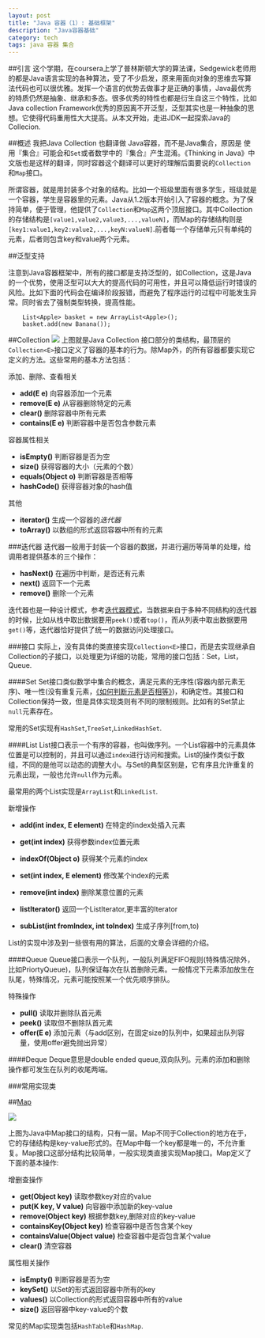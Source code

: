 ```yaml
---
layout: post
title: "Java 容器（1）: 基础框架"
description: "Java容器基础"
category: tech
tags: java 容器 集合
---
```

##引言
这个学期，在coursera上学了普林斯顿大学的算法课，Sedgewick老师用的都是Java语言实现的各种算法，受了不少启发，原来用面向对象的思维去写算法代码也可以很优雅。发挥一个语言的优势去做事才是正确的事情，Java最优秀的特质仍然是抽象、继承和多态。很多优秀的特性也都是衍生自这三个特性，比如Java collection Framework优秀的原因离不开泛型，泛型其实也是一种抽象的思想。它使得代码重用性大大提高。从本文开始，走进JDK一起探索Java的Collecion.

##概述
我把Java Collection 也翻译做 Java容器，而不是Java集合，原因是 使用『集合』可能会和`Set`或者数学中的『集合』产生混淆。《Thinking in Java》中文版也是这样的翻译，同时容器这个翻译可以更好的理解后面要说的`Collection`和`Map`接口。

所谓容器，就是用封装多个对象的结构。比如一个班级里面有很多学生，班级就是一个容器，学生是容器里的元素。Java从1.2版本开始引入了容器的概念。为了保持简单，便于管理，他提供了`Collection`和`Map`这两个顶层接口。其中Collection的存储结构是`[value1,value2,value3,...,valueN]`，而Map的存储结构则是`[key1:value1,key2:value2,...,keyN:valueN]`.前者每一个存储单元只有单纯的元素，后者则包含key和value两个元素。


##泛型支持

注意到Java容器框架中，所有的接口都是支持泛型的，如Collection<E>，这是Java的一个优势，使用泛型可以大大的提高代码的可用性，并且可以降低运行时错误的风险。比如下面的代码会在编译阶段报错，而避免了程序运行的过程中可能发生异常。同时省去了强制类型转换，提高性能。

        List<Apple> basket = new ArrayList<Apple>();
        basket.add(new Banana());

##Collection
![](http://www.programcreek.com/wp-content/uploads/2009/02/java-collection-hierarchy.jpeg)
上图就是Java Collection 接口部分的类结构，最顶层的`Collection<E>`接口定义了容器的基本的行为。除Map外，的所有容器都要实现它定义的方法。这些常用的基本方法包括：

添加、删除、查看相关

+ **add(E e)** 向容器添加一个元素
+ **remove(E e)** 从容器删除特定的元素
+ **clear()** 删除容器中所有元素
+ **contains(E e)** 判断容器中是否包含参数元素

容器属性相关

+ **isEmpty()** 判断容器是否为空
+ **size()** 获得容器的大小（元素的个数）
+ **equals(Object o)** 判断容器是否相等 
+ **hashCode()** 获得容器对象的hash值

其他

+ **iterator()** 生成一个容器的*迭代器*
+ **toArray()** 以数组的形式返回容器中所有的元素

###迭代器
迭代器一般用于封装一个容器的数据，并进行遍历等简单的处理，给调用者提供基本的三个操作：

+ **hasNext()** 在遍历中判断，是否还有元素
+ **next()** 返回下一个元素
+ **remove()** 删除一个元素

迭代器也是一种设计模式，参考[迭代器模式](../../note/dev/design-pattern.html)，当数据来自于多种不同结构的迭代器的时候，比如从栈中取出数据要用`peek()`或者`top()`，而从列表中取出数据要用`get()`等，迭代器恰好提供了统一的数据访问处理接口。


###接口
实际上，没有具体的类直接实现`Collection<E>`接口，而是去实现继承自Collection的子接口，以处理更为详细的功能，常用的接口包括：Set，List，Queue.

####Set
Set接口类似数学中集合的概念，满足元素的无序性(容器内部元素无序)、唯一性(没有重复元素，[《如何判断元素是否相等》](tech/2013/11/29/equals-hashcode-contract-java/))，和确定性。其接口和Collection保持一致，但是具体实现类则有不同的限制规则。比如有的Set禁止`null`元素存在。

常用的Set实现有`HashSet`,`TreeSet`,`LinkedHashSet`.

####List
List接口表示一个有序的容器，也叫做序列。一个List容器中的元素具体位置是可以控制的，并且可以通过`index`进行访问和搜索。List的操作类似于数组，不同的是他可以动态的调整大小。与Set的典型区别是，它有序且允许重复的元素出现，一般也允许`null`作为元素。

最常用的两个List实现是`ArrayList`和`LinkedList`.

新增操作

+ **add(int index, E element)** 在特定的index处插入元素
+ **get(int index)** 获得参数index位置元素
+ **indexOf(Object o)** 获得某个元素的index
+ **set(int index, E element)** 修改某个index的元素
+ **remove(int index)** 删除某意位置的元素

+ **listIterator()** 返回一个ListIterator,更丰富的Iterator
+ **subList(int fromIndex, int toIndex)** 生成子序列[from,to)

List的实现中涉及到一些很有用的算法，后面的文章会详细的介绍。

####Queue
Queue接口表示一个队列，一般队列满足FIFO规则(特殊情况除外，比如PriortyQueue)，队列保证每次在队首删除元素。一般情况下元素添加放生在队尾，特殊情况，元素可能按照某一个优先顺序排队。

特殊操作

+ **pull()** 读取并删除队首元素
+ **peek()** 读取但不删除队首元素
+ **offer(E e)** 添加元素（与add区别，在固定size的队列中，如果超出队列容量，使用offer避免抛出异常）

####Deque
Deque意思是double ended queue,双向队列。元素的添加和删除操作都可发生在队列的收尾两端。

###常用实现类





##[Map](id:map)

![](http://www.programcreek.com/wp-content/uploads/2009/02/MapClassHierarchy-600x354.jpg)

上图为Java中Map接口的结构，只有一层。Map不同于Collection的地方在于，它的存储结构是key-value形式的。在Map中每一个key都是唯一的，不允许重复。Map接口这部分结构比较简单，一般实现类直接实现Map接口。Map定义了下面的基本操作:

增删查操作

+ **get(Object key)** 读取参数key对应的value
+ **put(K key, V value)** 向容器中添加新的key-value
+ **remove(Object key)** 根据参数key,删除对应的key-value
+ **containsKey(Object key)** 检查容器中是否包含某个key
+ **containsValue(Object value)** 检查容器中是否包含某个value
+ **clear()** 清空容器

属性相关操作

+ **isEmpty()** 判断容器是否为空
+ **keySet()** 以Set的形式返回容器中所有的key
+ **values()** 以Collection的形式返回容器中所有的value
+ **size()** 返回容器中key-value的个数


常见的Map实现类包括`HashTable`和`HashMap`.



